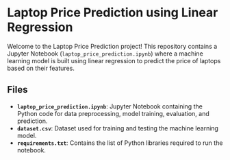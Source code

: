 # Laptop Price Prediction using Linear Regression

Welcome to the Laptop Price Prediction project! This repository contains a Jupyter Notebook (`laptop_price_prediction.ipynb`) where a machine learning model is built using linear regression to predict the price of laptops based on their features.

## Files
- **`laptop_price_prediction.ipynb`**: Jupyter Notebook containing the Python code for data preprocessing, model training, evaluation, and prediction.
- **`dataset.csv`**: Dataset used for training and testing the machine learning model.
- **`requirements.txt`**: Contains the list of Python libraries required to run the notebook.
